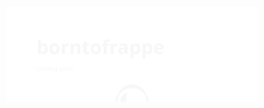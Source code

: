 ![borntofrappe — Coming soon](https://raw.githubusercontent.com/borntofrappe/borntofrappe/master/banner.svg)
